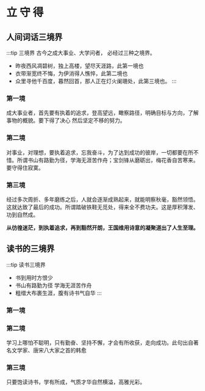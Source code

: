 
# 立 守 得

## 人间词话三境界

:::tip 三境界
古今之成大事业、大学问者， 必经过三种之境界。 
* 昨夜西风凋碧树，独上高楼，望尽天涯路，此第一境也
* 衣带渐宽终不悔，为伊消得人憔悴，此第二境也
* 众里寻他千百度，暮然回首，那人正在灯火阑珊处，此第三境也。
:::

### 第一境
成大事业者，首先要有执着的追求，登高望远，瞰察路径，明确目标与方向，了解事物的概貌。要下得了决心 然后坚定不移的努力。


### 第二境
对事业，对理想，要执着追求，忘我奋斗，为了达到成功的彼岸，一切都要在所不惜。所谓书山有路勤为径，学海无涯苦作舟；宝剑锋从磨砺出，梅花香自苦寒来。要守得住寂寞。

### 第三境
经过多次周折、多年磨练之后，人就会逐渐成熟起来，就能明察秋毫，豁然领悟。这就达致了最后的成功。所谓踏破铁鞋无觅处，得来全不费功夫。这是厚积薄发、功到自然成。


**从彷徨迷茫，到执着追求，再到豁然开朗，王国维用诗意的凝聚道出了人生至理。**


## 读书的三境界

:::tip 读书三境界
* 书到用时方恨少
* 书山有路勤为径 学海无涯苦作舟
* 粗缯大布裹生涯，腹有诗书气自华
:::

### 第一境


### 第二境
学习上哪怕不聪明，只有勤奋、坚持不懈，才会有所收获，走向成功。此句出自著名文学家、唐宋八大家之首的韩愈

### 第三境
只要饱读诗书，学有所成，气质才华自然横溢，高雅光彩。
